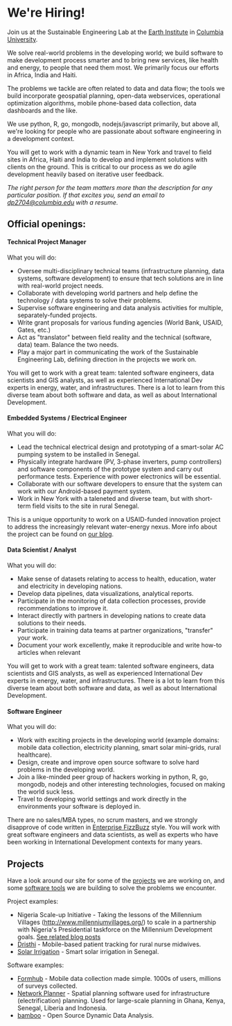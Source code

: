 # We're Hiring!

Join us at the Sustainable Engineering Lab at the [Earth Institute](http://earth.columbia.edu/) in [Columbia University](http://www.columbia.edu/). 

We solve real-world problems in the developing world; we build software to make development process smarter and to bring new services, like health and energy, to people that need them most. We primarily focus our efforts in Africa, India and Haiti.  

The problems we tackle are often related to data and data flow; the tools we build incorporate geospatial planning, open-data webservices, operational optimization algorithms, mobile phone-based data collection, data dashboards and the like.  

We use python, R, go, mongodb, nodejs/javascript primarily, but above all, we're looking for people who are passionate about software engineering in a development context.

You will get to work with a dynamic team in New York and travel to field sites in Africa, Haiti and India to develop and implement solutions with clients on the ground. This is critical to our process as we do agile development heavily based on iterative user feedback.

*The right person for the team matters more than the description for any particular position. If that excites you, send an email to [dp2704&#64;columbia.edu](mailto:dp2704@columbia.edu) with a resume.*

## Official openings:

####  Technical Project Manager 

What you will do:

 * Oversee multi-disciplinary technical teams (infrastructure planning, data systems, software development) to ensure that tech solutions are in line with real-world project needs.
 * Collaborate with developing world partners and help define the technology / data systems to solve their problems.
 * Supervise software engineering and data analysis activities for multiple, separately-funded projects.
 * Write grant proposals for various funding agencies (World Bank, USAID, Gates, etc.)
 * Act as "translator" between field reality and the technical (software, data) team. Balance the two needs.
 * Play a major part in communicating the work of the Sustainable Engineering Lab, defining direction in the projects we work on.

You will get to work with a great team: talented software engineers, data scientists and GIS analysts, as well as experienced International Dev experts in energy, water, and infrastructures. There is a lot to learn from this diverse team about both software and data, as well as about International Development.

#### Embedded Systems / Electrical Engineer

What you will do:

 * Lead the technical electrical design and prototyping of a smart-solar AC pumping system to be installed in Senegal. 
 * Physically integrate hardware (PV, 3-phase inverters, pump controllers) and software components of the prototype system and carry out performance tests. Experience with power electronics will be essential.
 * Collaborate with our software developers to ensure that the system can work with our Android-based payment system.
 * Work in New York with a taleneted and diverse team, but with short-term field visits to the site in rural Senegal.

This is a unique opportunity to work on a USAID-funded innovation project to address the increasingly relevant water-energy nexus. More info about the project can be found on [our blog](http://sel.columbia.edu/category/smart-solar-irrigation/).
 

#### Data Scientist / Analyst

What you will do:

 * Make sense of datasets relating to access to health, education, water and electricity in developing nations.
 * Develop data pipelines, data visualizations, analytical reports.
 * Participate in the monitoring of data collection processes, provide recommendations to improve it.
 * Interact directly with partners in developing nations to create data solutions to their needs.
 * Participate in training data teams at partner organizations, "transfer" your work.
 * Document your work excellently, make it reproducible and write how-to articles when relevant

You will get to work with a great team: talented software engineers, data scientists and GIS analysts, as well as experienced International Dev experts in energy, water, and infrastructures. There is a lot to learn from this diverse team about both software and data, as well as about International Development.

#### Software Engineer

What you will do:

 * Work with exciting projects in the developing world (example domains: mobile data collection, electricity planning, smart solar mini-grids, rural healthcare).
 * Design, create and improve open source software to solve hard problems in the developing world.
 * Join a like-minded peer group of hackers working in python, R, go, mongodb, nodejs and other interesting technologies, focused on making the world suck less. 
 * Travel to developing world settings and work directly in the environments your software is deployed in.

There are no sales/MBA types, no scrum masters, and we strongly disapprove of code written in [Enterprise FizzBuzz](https://github.com/EnterpriseQualityCoding/FizzBuzzEnterpriseEdition) style. You will work with great software engineers and data scientists, as well as experts who have been working in International Development contexts for many years.

## Projects

Have a look around our site for some of the [projects](http://sel.columbia.edu/projects/) we are working on, and some [software tools](http://sel.columbia.edu/products-tools/) we are building to solve the problems we encounter.

Project examples:

 * Nigeria Scale-up Initiative - Taking the lessons of the Millennium Villages (http://www.millenniumvillages.org/) to scale in a partnership with Nigeria's Presidential taskforce on the Millennium Development goals. [See related blog posts](http://sel.columbia.edu/category/nigeria-scaleup/)
 * [Dristhi](http://sel.columbia.edu/dristhi/) - Mobile-based patient tracking for rural nurse midwives. 
 * [Solar Irrigation](http://sel.columbia.edu/projects) - Smart solar irrigation in Senegal.

Software examples:

 * [Formhub](http://formhub.org) - Mobile data collection made simple. 1000s of users, millions of surveys collected.
 * [Network Planner](http://networkplanner.modilabs.org) - Spatial planning software used for infrastructure (electrification) planning.  Used for large-scale planning in Ghana, Kenya, Senegal, Liberia and Indonesia.
 * [bamboo](http://bamboo.io) - Open Source Dynamic Data Analysis.


<link rel="stylesheet" href="http://sel.columbia.edu/wp-content/themes/migration-theme/style.css" type="text/css" media="screen,projection" />
